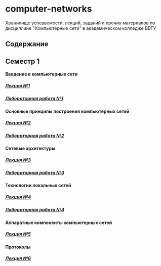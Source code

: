 # computer-networks
Хранилище успеваемости, лекций, заданий и прочих материалов по дисциплине "Компьютерные сети" в академическом колледже ВВГУ

## Содержание

## Семестр 1

#### Введение в компьютерные сети

##### [Лекция №1](sem1/lecs/lec1/lec1.md)
##### [Лабораторная работа №1](sem1/labs/lab1.md)

#### Основные принципы построения компьютерных сетей

##### [Лекция №2](sem1/lecs/lec2/lec2.md)
##### [Лабораторная работа №2](sem1/labs/lab2/lab2.md)

#### Сетевые архитектуры

##### [Лекция №3](sem1/lecs/lec3.pdf)
##### [Лабораторная работа №3](sem1/labs/lab3/lab3.md)

#### Технологии локальных сетей

##### [Лекция №4](sem1/lecs/lec4.pdf)
##### [Лабораторная работа №4](sem1/labs/lab4/lab4.md)

#### Аппаратные компоненты компьютерных сетей

##### [Лекция №5](sem1/lecs/lec5.pdf)

#### Протоколы

##### [Лекция №6](sem1/lecs/lec6.pdf)
